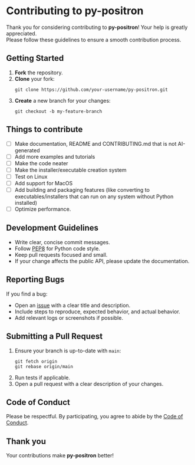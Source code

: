 # Contributing to py-positron

Thank you for considering contributing to **py-positron**\! Your help is greatly appreciated.  
Please follow these guidelines to ensure a smooth contribution process.

## Getting Started

1. **Fork** the repository.
2. **Clone** your fork:
   ```
   git clone https://github.com/your-username/py-positron.git
   ```
3. **Create** a new branch for your changes:
   ```
   git checkout -b my-feature-branch
   ```
## Things to contribute
* [ ] Make documentation, README and CONTRIBUTING.md that is not AI-generated
* [ ] Add more examples and tutorials
* [ ] Make the code neater
* [ ] Make the installer/executable creation system
* [ ] Test on Linux
* [ ] Add support for MacOS
* [ ] Add building and packaging features (like converting to executables/installers that can run on any system without Python installed)
* [ ] Optimize performance.

## Development Guidelines

- Write clear, concise commit messages.
- Follow [PEP8](https://pep8.org/) for Python code style.
- Keep pull requests focused and small.
- If your change affects the public API, please update the documentation.

## Reporting Bugs

If you find a bug:

- Open an [issue](https://github.com/itzmetanjim/py-positron/issues) with a clear title and description.
- Include steps to reproduce, expected behavior, and actual behavior.
- Add relevant logs or screenshots if possible.

## Submitting a Pull Request

1. Ensure your branch is up-to-date with `main`:
   ```
   git fetch origin
   git rebase origin/main
   ```
2. Run tests if applicable.
3. Open a pull request with a clear description of your changes.

## Code of Conduct

Please be respectful. By participating, you agree to abide by the [Code of Conduct](CODE_OF_CONDUCT.md).

## Thank you

Your contributions make **py-positron** better\!

